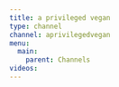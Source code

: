 ```yaml
---
title: a privileged vegan
type: channel
channel: aprivilegedvegan
menu:
  main:
    parent: Channels
videos:
---
```

